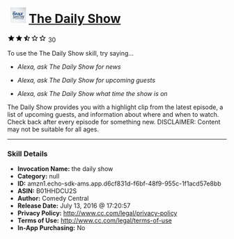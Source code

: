 # &nbsp;<img src="skill_icon" alt="The Daily Show icon" width="36"> [The Daily Show](http://alexa.amazon.com/#skills/amzn1.echo-sdk-ams.app.d6cf831d-f6bf-48f9-955c-1f1acd57e8bb)
![2.7 stars](../../images/ic_star_black_18dp_1x.png)![2.7 stars](../../images/ic_star_black_18dp_1x.png)![2.7 stars](../../images/ic_star_half_black_18dp_1x.png)![2.7 stars](../../images/ic_star_border_black_18dp_1x.png)![2.7 stars](../../images/ic_star_border_black_18dp_1x.png) 30

To use the The Daily Show skill, try saying...

* *Alexa, ask The Daily Show for news*

* *Alexa, ask The Daily Show for upcoming guests*

* *Alexa, ask The Daily Show what time the show is on*

The Daily Show provides you with a highlight clip from the latest episode, a list of upcoming guests, and information about where and when to watch. Check back after every episode for something new. DISCLAIMER: Content may not be suitable for all ages.

***

### Skill Details

* **Invocation Name:** the daily show
* **Category:** null
* **ID:** amzn1.echo-sdk-ams.app.d6cf831d-f6bf-48f9-955c-1f1acd57e8bb
* **ASIN:** B01HHDCU2S
* **Author:** Comedy Central
* **Release Date:** July 13, 2016 @ 17:20:57
* **Privacy Policy:** http://www.cc.com/legal/privacy-policy
* **Terms of Use:** http://www.cc.com/legal/terms-of-use
* **In-App Purchasing:** No
